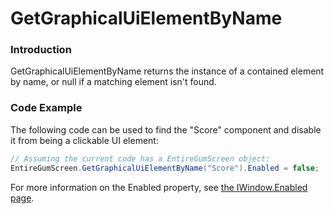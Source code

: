 # GetGraphicalUiElementByName

### Introduction

GetGraphicalUiElementByName returns the instance of a contained element by name, or null if a matching element isn't found.

### Code Example

The following code can be used to find the "Score" component and disable it from being a clickable UI element:

```csharp
// Assuming the current code has a EntireGumScreen object:
EntireGumScreen.GetGraphicalUiElementByName("Score").Enabled = false;
```

For more information on the Enabled property, see [the IWindow.Enabled page](../../flatredball/gui/iinputreceiver/iwindow/enabled.md).
